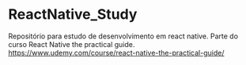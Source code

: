 # ReactNative_Study
Repositório para estudo de desenvolvimento em react native.
Parte do curso React Native the practical guide.
https://www.udemy.com/course/react-native-the-practical-guide/
